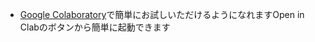 - [Google Colaboratory](https://github.com/mustuzakayuto/communication/blob/communication/googleclab.ipynb)で簡単にお試しいただけるようになれますOpen in Clabのボタンから簡単に起動できます
